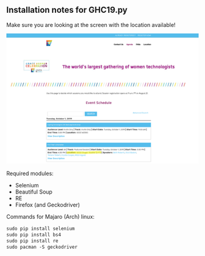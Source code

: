 <h2>Installation notes for GHC19.py</h2>

Make sure you are looking at the screen with the location available!

<p align="center">
  <img src="./img/GHC19.png" alt="Correct event page" width="650">
</p>


Required modules:

<ul>
<li>Selenium
<li>Beautiful Soup
<li>RE
<li>Firefox (and Geckodriver)
</ul>

Commands for Majaro (Arch) linux:

    sudo pip install selenium
    sudo pip install bs4
    sudo pip install re
    sudo pacman -S geckodriver